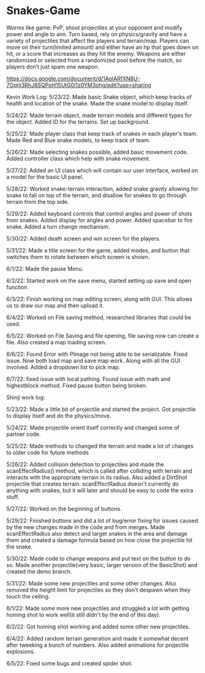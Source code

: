 # Snakes-Game
Worms like game: PvP, shoot projectiles at your opponent and modify power and angle to aim. Turn based, rely on physics/gravity and have a variety of projectiles that affect the players and terrain/map. Players can move on their turn(limited amount) and either have an hp that goes down on hit, or a score that increases as they hit the enemy. Weapons are either randomized or selected from a randomized pool before the match, so players don’t just spam one weapon.

https://docs.google.com/document/d/1AoIARfXN8U-7Oqtji3RhJ8SQPpH15UtG0l1z0YM3ohg/edit?usp=sharing

Kevin Work Log:
5/23/22: Made basic Snake object, which keep tracks of health and location of the snake. Made the snake model to display itself.

5/24/22: Made terrain object, made terrain models and different types for the object. Added ID for the terrains. Set up background.

5/25/22: Made player class that keep track of snakes in each player's team. Made Red and Blue snake models, to keep track of team.

5/26/22: Made selecting snakes possible, added basic movement code. Added controller class which help with snake movement.

5/27/22: Added an UI class which will contain our user interface, worked on a model for the basic UI panel.

5/28/22: Worked snake-terrain interaction, added snake gravity allowing for snake to fall on top of the terrain, and disallow for snakes to go through terrain from the top side.

5/29/22: Added keyboard controls that control angles and power of shots from snakes. Added display for angles and power. Added spacebar to fire snake. Added a turn change mechanism.

5/30/22: Added death screen and win screen for the players.

5/31/22: Made a title screen for the game, added modes, and button that switches them to rotate between which screen is shown.

6/1/22: Made the pause Menu.

6/2/22: Started work on the save menu, started setting up save and open function.

6/3/22: Finish working on map editing screen, along with GUI. This allows us to draw our map and then upload it.

6/4/22: Worked on File saving method, researched libraries that could be used.

6/5/22: Worked on File Saving and file opening, file saving now can create a file. Also created a map loading screen.

6/6/22: Found Error with PImage not being able to be serializable. Fixed issue. Now both load map and save map work. Along with all the GUI involved. Added a dropdown list to pick map.

6/7/22: fixed issue with local pathing. Found issue with math and highestblock method. Fixed pause button being broken. 

Shinji work log:

5/23/22: Made a little bit of projectile and started the project. Got projectile to display itself and do the physics/move.

5/24/22: Made projectile orient itself correctly and changed some of partner code.

5/25/22: Made methods to changed the terrain and made a lot of changes to older code for future methods

5/26/22: Added collision detection to projectiles and made the scanEffectRadius() method, which is called after colliding with terrain and interacts with the appropriate terrain in its radius. Also added a DirtShot projectile that creates terrain. scanEffectRadius doesn't currently do anything with snakes, but it will later and should be easy to code the extra stuff.

5/27/22: Worked on the beginning of buttons.

5/29/22: Finished buttons and did a lot of bug/error fixing for issues caused by the new changes made in the code and from merges. Made scanEffectRadius also detect and target snakes in the area and damage them and created a damage formula based on how close the projectile hit the snake.

5/30/22: Made code to change weapons and put text on the button to do so. Made another projectile(very basic, larger version of the BasicShot) and created the demo branch.

5/31/22: Made some new projectiles and some other changes. Also removed the height limit for projectiles so they don't despawn when they touch the ceiling.

6/1/22: Made some more new projectiles and struggled a lot with getting homing shot to work well(it still didn't by the end of this day).

6/2/22: Got homing shot working and added some other new projectiles.

6/4/22: Added random terrain generation and made it somewhat decent after tweeking a bunch of numbers. Also added animations for projectile explosions.

6/5/22: Fixed some bugs and created spider shot.
